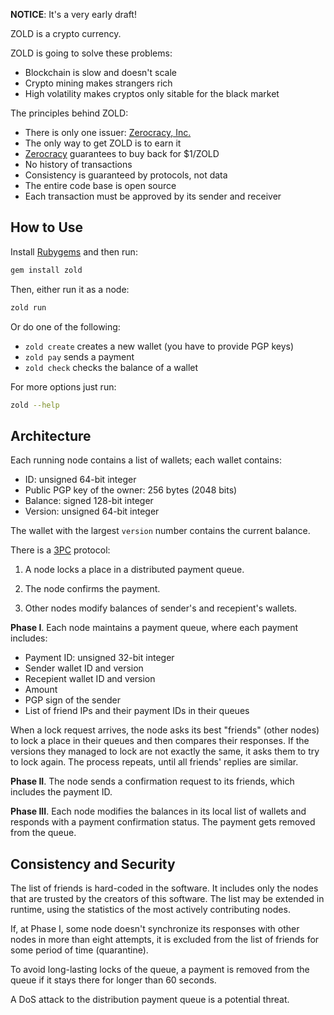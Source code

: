 **NOTICE**: It's a very early draft!

ZOLD is a crypto currency.

ZOLD is going to solve these problems:

  * Blockchain is slow and doesn't scale
  * Crypto mining makes strangers rich
  * High volatility makes cryptos only sitable for the black market

The principles behind ZOLD:

  * There is only one issuer: [Zerocracy, Inc.](http://www.zerocracy.com)
  * The only way to get ZOLD is to earn it
  * [Zerocracy](http://www.zerocracy.com) guarantees to buy back for $1/ZOLD
  * No history of transactions
  * Consistency is guaranteed by protocols, not data
  * The entire code base is open source
  * Each transaction must be approved by its sender and receiver

## How to Use

Install [Rubygems](https://rubygems.org/pages/download) and then run:

```bash
gem install zold
```

Then, either run it as a node:

```bash
zold run
```

Or do one of the following:

  * `zold create` creates a new wallet (you have to provide PGP keys)
  * `zold pay` sends a payment
  * `zold check` checks the balance of a wallet

For more options just run:

```bash
zold --help
```

## Architecture

Each running node contains a list of wallets; each wallet contains:

  * ID: unsigned 64-bit integer
  * Public PGP key of the owner: 256 bytes (2048 bits)
  * Balance: signed 128-bit integer
  * Version: unsigned 64-bit integer

The wallet with the largest `version` number contains the current balance.

There is a [3PC](https://en.wikipedia.org/wiki/Three-phase_commit_protocol) protocol:

  1. A node locks a place in a distributed payment queue.

  2. The node confirms the payment.

  3. Other nodes modify balances of sender's and recepient's wallets.

**Phase I**.
Each node maintains a payment queue, where each payment includes:

  * Payment ID: unsigned 32-bit integer
  * Sender wallet ID and version
  * Recepient wallet ID and version
  * Amount
  * PGP sign of the sender
  * List of friend IPs and their payment IDs in their queues

When a lock request arrives, the node asks its best "friends" (other nodes) to
lock a place in their queues and then compares their responses. If the versions
they managed to lock are not exactly the same, it asks them
to try to lock again. The process repeats, until all friends' replies are similar.

**Phase II**.
The node sends a confirmation request to its friends, which includes
the payment ID.

**Phase III**.
Each node modifies the balances in its local list of wallets and responds
with a payment confirmation status. The payment gets removed from the queue.

## Consistency and Security

The list of friends is hard-coded in the software. It includes only the
nodes that are trusted by the creators of this software. The list may be
extended in runtime, using the statistics of the most actively contributing
nodes.

If, at Phase I, some node doesn't synchronize its responses with other
nodes in more than eight attempts, it is excluded from the list of friends
for some period of time (quarantine).

To avoid long-lasting locks of the queue, a payment is removed from the
queue if it stays there for longer than 60 seconds.

A DoS attack to the distribution payment queue is a potential threat.

